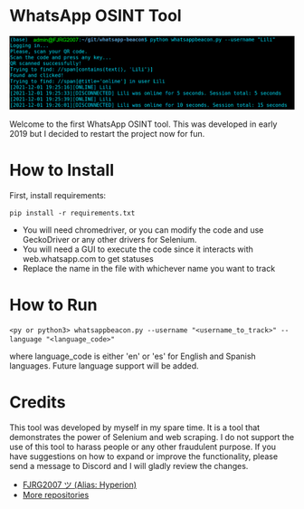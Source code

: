 # WhatsApp OSINT Tool

![example](./img/doc1.PNG?raw=true)

Welcome to the first WhatsApp OSINT tool. This was developed in early 2019 but I decided to restart the project now for fun. 

# How to Install

First, install requirements:

```
pip install -r requirements.txt
```

- You will need chromedriver, or you can modify the code and use GeckoDriver or any other drivers for Selenium.
- You will need a GUI to execute the code since it interacts with web.whatsapp.com to get statuses
- Replace the name in the file with whichever name you want to track

# How to Run

```
<py or python3> whatsappbeacon.py --username "<username_to_track>" --language "<language_code>"
```

where language_code is either 'en' or 'es' for English and Spanish languages. Future language support will be added.

# Credits

This tool was developed by myself in my spare time. It is a tool that demonstrates the power of Selenium and web scraping. I do not support the use of this tool to harass people or any other fraudulent purpose. If you have suggestions on how to expand or improve the functionality, please send a message to Discord and I will gladly review the changes.

 - [FJRG2007 ツ (Alias: Hyperion)](https://www.tpeoficial.com/fjrg2007/)
 - [More repositories](https://www.tpeoficial.com/fjrg2007/repositories)

